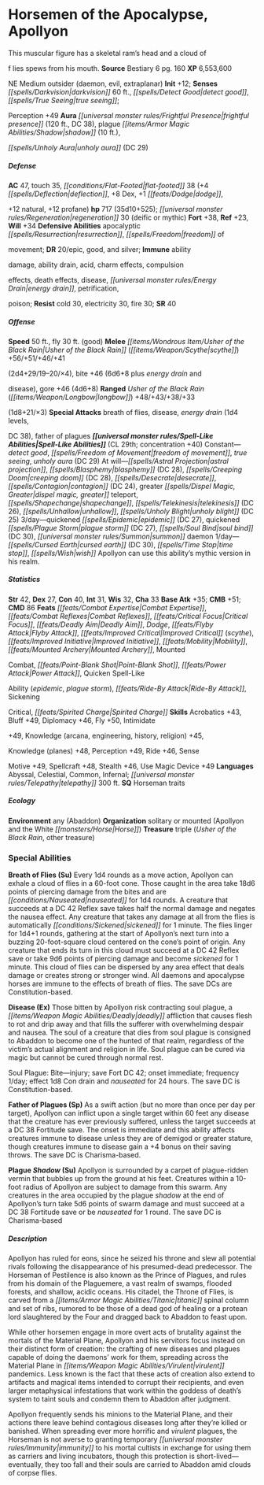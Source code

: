 ﻿---
cssclass: [monsters]

---

# Horsemen of the Apocalypse, Apollyon
This muscular figure has a skeletal ram’s head and a cloud of

f lies spews from his mouth.
**Source** Bestiary 6 pg. 160
**XP** 6,553,600

NE Medium outsider (daemon, evil, extraplanar)
**Init** +12; **Senses** _[[spells/Darkvision|darkvision]]_ 60 ft., _[[spells/Detect Good|detect good]]_, _[[spells/True Seeing|true seeing]]_;

Perception +49
**Aura** _[[universal monster rules/Frightful Presence|frightful presence]]_ (120 ft., DC 38), plague _[[items/Armor Magic Abilities/Shadow|shadow]]_ (10 ft.),

_[[spells/Unholy Aura|unholy aura]]_ (DC 29)

##### Defense

**AC** 47, touch 35, _[[conditions/Flat-Footed|flat-footed]]_ 38 (+4 _[[spells/Deflection|deflection]]_, +8 Dex, +1 _[[feats/Dodge|dodge]]_,

+12 natural, +12 profane)
**hp** 717 (35d10+525); _[[universal monster rules/Regeneration|regeneration]]_ 30 (deific or mythic)
**Fort** +38, **Ref** +23, **Will** +34
**Defensive Abilities** apocalyptic _[[spells/Resurrection|resurrection]]_, _[[spells/Freedom|freedom]]_ of

movement; **DR** 20/epic, good, and silver; **Immune** ability

damage, ability drain, acid, charm effects, compulsion

effects, death effects, disease, _[[universal monster rules/Energy Drain|energy drain]]_, petrification,

poison; **Resist** cold 30, electricity 30, fire 30; **SR** 40

##### Offense
**Speed** 50 ft., fly 30 ft. (good)
**Melee** _[[items/Wondrous Item/Usher of the Black Rain|Usher of the Black Rain]]_ (_[[items/Weapon/Scythe|scythe]]_) +56/+51/+46/+41

(2d4+29/19–20/×4), bite +46 (6d6+8 plus _energy drain_ and

disease), gore +46 (4d6+8)
**Ranged** _Usher of the Black Rain_ (_[[items/Weapon/Longbow|longbow]]_) +48/+43/+38/+33

(1d8+21/×3)
**Special Attacks** breath of flies, disease, _energy drain_ (1d4 levels,

DC 38), father of plagues
**_[[universal monster rules/Spell-Like Abilities|Spell-Like Abilities]]_** (CL 29th; concentration +40)
Constant—_detect good_, _[[spells/Freedom of Movement|freedom of movement]]_, _true seeing_, _unholy aura_ (DC 29) 
At will—_[[spells/Astral Projection|astral projection]]_, _[[spells/Blasphemy|blasphemy]]_ (DC 28), _[[spells/Creeping Doom|creeping doom]]_ (DC 28), _[[spells/Desecrate|desecrate]]_, _[[spells/Contagion|contagion]]_ (DC 24), greater _[[spells/Dispel Magic, Greater|dispel magic, greater]]_ teleport, _[[spells/Shapechange|shapechange]]_, _[[spells/Telekinesis|telekinesis]]_ (DC 26), _[[spells/Unhallow|unhallow]]_, _[[spells/Unholy Blight|unholy blight]]_ (DC 25) 
3/day—quickened _[[spells/Epidemic|epidemic]]_ (DC 27), quickened _[[spells/Plague Storm|plague storm]]_ (DC 27), _[[spells/Soul Bind|soul bind]]_ (DC 30), _[[universal monster rules/Summon|summon]]_ daemon 
1/day—_[[spells/Cursed Earth|cursed earth]]_ (DC 30), _[[spells/Time Stop|time stop]]_, _[[spells/Wish|wish]]_ 
 Apollyon can use this ability’s mythic version in his realm.

##### Statistics
**Str** 42, **Dex** 27, **Con** 40, **Int** 31, **Wis** 32, **Cha** 33
**Base Atk** +35; **CMB** +51; **CMD** 86
**Feats** _[[feats/Combat Expertise|Combat Expertise]]_, _[[feats/Combat Reflexes|Combat Reflexes]]_, _[[feats/Critical Focus|Critical Focus]]_, _[[feats/Deadly Aim|Deadly Aim]]_, _Dodge_, _[[feats/Flyby Attack|Flyby Attack]]_, _[[feats/Improved Critical|Improved Critical]]_ (_scythe_), _[[feats/Improved Initiative|Improved Initiative]]_, _[[feats/Mobility|Mobility]]_, _[[feats/Mounted Archery|Mounted Archery]]_, Mounted

Combat, _[[feats/Point-Blank Shot|Point-Blank Shot]]_, _[[feats/Power Attack|Power Attack]]_, Quicken Spell-Like

Ability (_epidemic_, _plague storm_), _[[feats/Ride-By Attack|Ride-By Attack]]_, Sickening

Critical, _[[feats/Spirited Charge|Spirited Charge]]_
**Skills** Acrobatics +43, Bluff +49, Diplomacy +46, Fly +50, Intimidate

+49, Knowledge (arcana, engineering, history, religion) +45,

Knowledge (planes) +48, Perception +49, Ride +46, Sense

Motive +49, Spellcraft +48, Stealth +46, Use Magic Device +49
**Languages** Abyssal, Celestial, Common, Infernal; _[[universal monster rules/Telepathy|telepathy]]_ 300 ft.
**SQ** Horseman traits

##### Ecology

**Environment** any (Abaddon)
**Organization** solitary or mounted (Apollyon and the White _[[monsters/Horse|Horse]]_)
**Treasure** triple (_Usher of the Black Rain_, other treasure)

### Special Abilities

**Breath of Flies (Su)** Every 1d4 rounds as a move action, Apollyon can exhale a cloud of flies in a 60-foot cone. Those caught in the area take 18d6 points of piercing damage from the bites and are _[[conditions/Nauseated|nauseated]]_ for 1d4 rounds. A creature that succeeds at a DC 42 Reflex save takes half the normal damage and negates the nausea effect. Any creature that takes any damage at all from the flies is automatically _[[conditions/Sickened|sickened]]_ for 1 minute. The flies linger for 1d4+1 rounds, gathering at the start of Apollyon’s next turn into a buzzing 20-foot-square cloud centered on the cone’s point of origin. Any creature that ends its turn in this cloud must succeed at a DC 42 Reflex save or take 9d6 points of piercing damage and become _sickened_ for 1 minute. This cloud of flies can be dispersed by any area effect that deals damage or creates strong or stronger wind. All daemons and apocalypse horses are immune to the effects of breath of flies. The save DCs are Constitution-based.

**Disease (Ex)** Those bitten by Apollyon risk contracting soul plague, a _[[items/Weapon Magic Abilities/Deadly|deadly]]_ affliction that causes flesh to rot and drip away and that fills the sufferer with overwhelming despair and nausea. The soul of a creature that dies from soul plague is consigned to Abaddon to become one of the hunted of that realm, regardless of the victim’s actual alignment and religion in life. Soul plague can be cured via magic but cannot be cured through normal rest.

Soul Plague: Bite—injury; save Fort DC 42; onset immediate; frequency 1/day; effect 1d8 Con drain and _nauseated_ for 24 hours. The save DC is Constitution-based.

**Father of Plagues (Sp)** As a swift action (but no more than once per day per target), Apollyon can inflict upon a single target within 60 feet any disease that the creature has ever previously suffered, unless the target succeeds at a DC 38 Fortitude save. The onset is immediate and this ability affects creatures immune to disease unless they are of demigod or greater stature, though creatures immune to disease gain a +4 bonus on their saving throws. The save DC is Charisma-based.

**Plague _Shadow_ (Su)** Apollyon is surrounded by a carpet of plague-ridden vermin that bubbles up from the ground at his feet. Creatures within a 10-foot radius of Apollyon are subject to damage from this swarm. Any creatures in the area occupied by the plague _shadow_ at the end of Apollyon’s turn take 5d6 points of swarm damage and must succeed at a DC 38 Fortitude save or be _nauseated_ for 1 round. The save DC is Charisma-based

##### Description

Apollyon has ruled for eons, since he seized his throne and slew all potential rivals following the disappearance of his presumed-dead predecessor. The Horseman of Pestilence is also known as the Prince of Plagues, and rules from his domain of the Plaguemere, a vast realm of swamps, flooded forests, and shallow, acidic oceans. His citadel, the Throne of Flies, is carved from a _[[items/Armor Magic Abilities/Titanic|titanic]]_ spinal column and set of ribs, rumored to be those of a dead god of healing or a protean lord slaughtered by the Four and dragged back to Abaddon to feast upon.

While other horsemen engage in more overt acts of brutality against the mortals of the Material Plane, Apollyon and his servitors focus instead on their distinct form of creation: the crafting of new diseases and plagues capable of doing the daemons’ work for them, spreading across the Material Plane in _[[items/Weapon Magic Abilities/Virulent|virulent]]_ pandemics. Less known is the fact that these acts of creation also extend to artifacts and magical items intended to corrupt their recipients, and even larger metaphysical infestations that work within the goddess of death’s system to taint souls and condemn them to Abaddon after judgment.

Apollyon frequently sends his minions to the Material Plane, and their actions there leave behind contagious diseases long after they’re killed or banished. When spreading ever more horrific and _virulent_ plagues, the Horseman is not averse to granting temporary _[[universal monster rules/Immunity|immunity]]_ to his mortal cultists in exchange for using them as carriers and living incubators, though this protection is short-lived— eventually, they too fall and their souls are carried to Abaddon amid clouds of corpse flies.